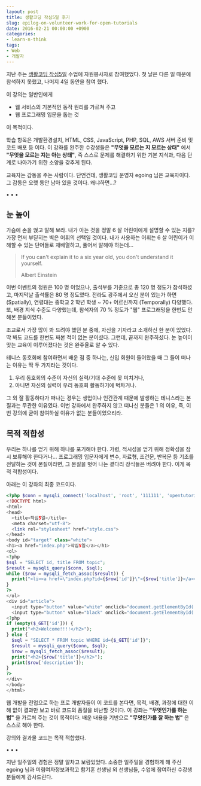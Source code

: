 ```yaml
---
layout: post
title: 생활코딩 작심5일 후기
slug: epilog-on-volunteer-work-for-open-tutorials
date: 2016-02-21 00:00:00 +0900
categories:
- learn-n-think
tags:
- Web
- 개발자
---
```

지난 주는 [생활코딩 작심5일](http://onoffmix.com/event/61685) 수업에 자원봉사자로 참여했었다. 첫 날은 다른 일 때문에 참석하지 못했고, 나머지 4일 동안을 참여 했다.

이 강의는 일반인에게 

- 웹 서비스의 기본적인 동작 원리를 가르쳐 주고
- 웹 프로그래밍 입문을 돕는 것

이 목적이다. 

학습 항목은 개발환경설치, HTML, CSS, JavaScript, PHP, SQL, AWS 서버 준비 및 코드 배포 등 이다. 이 강좌를 완주한 수강생들은 **"무엇을 모르는 지 모르는 상태"** 에서 **"무엇을 모르는 지는 아는 상태"**, 즉 스스로 문제를 해결하기 위한 기본 지식과, 다음 단계로 나아가기 위한 소양을 갖추게 된다.

교육자는 감동을 주는 사람이다. 단언건데, 생활코딩 운영자 egoing 님은 교육자이다. 그 감동은 오랫 동안 남아 있을 것이다. 왜냐하면...?

<!--more-->

<div class="spacer">• • •</div>

## 눈 높이

가슴에 손을 얹고 말해 보라. 내가 아는 것을 정말 6 살 어린이에게 설명할 수 있는 지를? 가장 먼저 부딛히는 벽은 어휘의 선택일 것이다. 내가 사용하는 어휘는 6 살 어린이가 이해할 수 있는 단어들로 재배열하고, 풀어서 말해야 하는데...

> If you can't explain it to a six year old, you don't understand it yourself. <footer>Albert Einstein</footer>

이번 이벤트의 정원은 100 명 이었으나, 출석부를 기준으로 총 120 명 정도가 참석하셨고, 마지막날 출석률은 80 명 정도였다. 전라도 광주에서 오신 분이 있는가 하면 (Spatially), 연령대는 중학교 2 학년 학생 ~ 70+ 어르신까지 (Temporally) 다양했다. 또, 배경 지식 수준도 다양했는데, 참석자의 70 % 정도가 "웹" 프로그래밍을 한번도 안해본 분들이었다.

조교로서 가장 많이 봐 드려야 했던 분 중에, 자신을 기자라고 소개하신 한 분이 있었다. 딱 봐도 코드를 한번도 짜본 적이 없는 분이셨다. 그런데, 끝까지 완주하셨다. 눈 높이이 맞는 교육이 이루어졌다는 것은 완주율로 알 수 있다.

테니스 동호회에 참여하면서 배운 점 중 하나는, 신입 회원이 들어왔을 때 그 들이 떠나는 이유는 딱 두 가지라는 것이다. 

1. 우리 동호회의 수준이 자신의 실력/기대 수준에 못 미치거나,
2. 아니면 자신의 실력이 우리 동호회 활동하기에 벅차거나. 

그 외 잘 활동하다가 떠나는 경우는 생업이나 인간관계 때문에 발생하는 테니스라는 본질과는 무관한 이유였다. 이번 강좌에서 완주하지 않고 떠나신 분들은 1 의 이유, 즉, 이번 강의에 굳이 참여하실 이유가 없는 분들이었으리라.

## 목적 적합성

우리는 하나를 얻기 위해 하나를 포기해야 한다. 가령, 적시성을 얻기 위해 정확성을 잠시 보류해야 한다거나... 프로그래밍 입문자에게 변수, 자료형, 조건문, 반복문 등 기초를 전달하는 것이 본질이라면, 그 본질을 벗어 나는 곁다리 장식들은 버려야 한다. 이게 목적 적합성이다.

아래는 이 강좌의 최종 코드이다.

```php
<?php $conn = mysqli_connect('localhost', 'root', '111111', 'opentutorials'); ?>
<!DOCTYPE html>
<html>
<head>
  <title>작심5일</title>
  <meta charset="utf-8">
  <link rel="stylesheet" href="style.css">
</head>
<body id="target" class="white">
<h1><a href="index.php">작심5일</a></h1>
<ol>
<?php
$sql = "SELECT id, title FROM topic";
$result = mysqli_query($conn, $sql);
while ($row = mysqli_fetch_assoc($result)) {
  print("<li><a href=\"index.php?id={$row['id']}\">{$row['title']}</a></li>");
}
?>
</ol>
<div id="article">
  <input type="button" value="white" onclick="document.getElementById('target').className='white'">
  <input type="button" value="black" onclick="document.getElementById('target').className='black'">
<?php
if (empty($_GET['id'])) {
  print("<h2>Welcome!!!!</h2>");
} else {
  $sql = "SELECT * FROM topic WHERE id={$_GET['id']}";
  $result = mysqli_query($conn, $sql);
  $row = mysqli_fetch_assoc($result);
  print("<h2>{$row['title']}</h2>");
  print($row['description']);
}
?>
</div>
</body>
</html>
```

웹 개발을 전업으로 하는 프로 개발자들이 이 코드를 본다면, 목적, 배경, 과정에 대한 이해 없이 결과만 보고 바로 코드의 품질을 비난할 것이다. 이 강좌는 **"무엇인가를 하는 법"** 을 가르쳐 주는 것이 목적이다. 배운 내용을 기반으로 **"무엇인가를 잘 하는 법"** 은 스스로 해야 한다.

강의와 결과물 코드는 목적 적합했다.

<div class="spacer">• • •</div>

지난 일주일의 경험은 정말 알차고 보람있었다. 소중한 일주일을 경험하게 해 주신 egoing 님과 미림여자정보과학고 함기훈 선생님 외 선생님들, 수업에 참여하신 수강생 분들에게 감사드린다.
